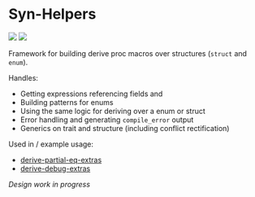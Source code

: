 # Syn-Helpers

[![](https://img.shields.io/crates/v/syn-helpers)](https://crates.io/crates/syn-helpers)
[![](https://img.shields.io/docsrs/syn-helpers)](https://docs.rs/syn-helpers/latest/syn_helpers/)

Framework for building derive proc macros over structures (`struct` and `enum`).

Handles:
- Getting expressions referencing fields and 
- Building patterns for enums
- Using the same logic for deriving over a enum or struct
- Error handling and generating `compile_error` output
- Generics on trait and structure (including conflict rectification)

Used in / example usage:
- [derive-partial-eq-extras](https://github.com/kaleidawave/derive-partial-eq-extras)
- [derive-debug-extras](https://github.com/kaleidawave/derive-debug-extras)

*Design work in progress*